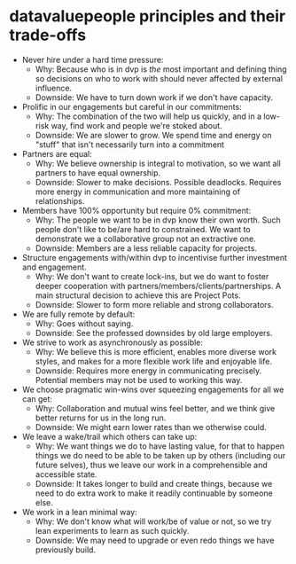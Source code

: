 # datavaluepeople principles and their trade-offs

- Never hire under a hard time pressure:
    - Why: Because who is in dvp is _the_ most important and defining thing so decisions on who to
      work with should never affected by external influence.
    - Downside: We have to turn down work if we don't have capacity.
- Prolific in our engagements but careful in our commitments:
    - Why: The combination of the two will help us quickly, and in a low-risk way, find work and
      people we're stoked about.
    - Downside: We are slower to grow. We spend time and energy on "stuff" that isn't necessarily
      turn into a commitment
- Partners are equal:
    - Why: We believe ownership is integral to motivation, so we want all partners to have equal
      ownership.
    - Downside: Slower to make decisions. Possible deadlocks. Requires more energy in communication
      and more maintaining of relationships.
- Members have 100% opportunity but require 0% commitment:
    - Why: The people we want to be in dvp know their own worth. Such people don't like to be/are
      hard to constrained. We want to demonstrate we a collaborative group not an extractive one.
    - Downside: Members are a less reliable capacity for projects.
- Structure engagements with/within dvp to incentivise further investment and engagement.
    - Why: We don't want to create lock-ins, but we do want to foster deeper cooperation with
      partners/members/clients/partnerships. A main structural decision to achieve this are Project
      Pots.
    - Downside: Slower to form more reliable and strong collaborators.
- We are fully remote by default:
    - Why: Goes without saying.
    - Downside: See the professed downsides by old large employers.
- We strive to work as asynchronously as possible:
    - Why: We believe this is more efficient, enables more diverse work styles, and makes for a
      more flexible work life and enjoyable life.
    - Downside: Requires more energy in communicating precisely. Potential members may not be used
      to working this way.
- We choose pragmatic win-wins over squeezing engagements for all we can get:
    - Why: Collaboration and mutual wins feel better, and we think give better returns for us in
      the long run.
    - Downside: We might earn lower rates than we otherwise could.
- We leave a wake/trail which others can take up:
    - Why: We want things we do to have lasting value, for that to happen things we do need to be
      able to be taken up by others (including our future selves), thus we leave our work in a
      comprehensible and accessible state.
    - Downside: It takes longer to build and create things, because we need to do extra work to
      make it readily continuable by someone else.
- We work in a lean minimal way:
    - Why: We don't know what will work/be of value or not, so we try lean experiments to learn as
      such quickly.
    - Downside: We may need to upgrade or even redo things we have previously build.
